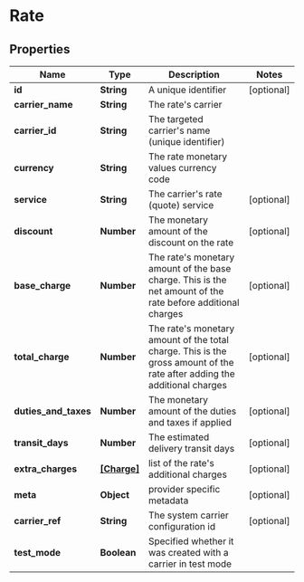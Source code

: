 # Rate

## Properties
Name | Type | Description | Notes
------------ | ------------- | ------------- | -------------
**id** | **String** | A unique identifier | [optional] 
**carrier_name** | **String** | The rate&#x27;s carrier | 
**carrier_id** | **String** | The targeted carrier&#x27;s name (unique identifier) | 
**currency** | **String** | The rate monetary values currency code | 
**service** | **String** | The carrier&#x27;s rate (quote) service | [optional] 
**discount** | **Number** | The monetary amount of the discount on the rate | [optional] 
**base_charge** | **Number** |  The rate&#x27;s monetary amount of the base charge. This is the net amount of the rate before additional charges  | [optional] 
**total_charge** | **Number** |  The rate&#x27;s monetary amount of the total charge. This is the gross amount of the rate after adding the additional charges  | [optional] 
**duties_and_taxes** | **Number** | The monetary amount of the duties and taxes if applied | [optional] 
**transit_days** | **Number** | The estimated delivery transit days | [optional] 
**extra_charges** | [**[Charge]**](Charge.md) | list of the rate&#x27;s additional charges | [optional] 
**meta** | **Object** | provider specific metadata | [optional] 
**carrier_ref** | **String** | The system carrier configuration id | [optional] 
**test_mode** | **Boolean** | Specified whether it was created with a carrier in test mode | 
